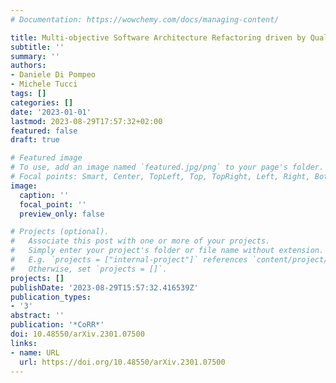 ```yaml
---
# Documentation: https://wowchemy.com/docs/managing-content/

title: Multi-objective Software Architecture Refactoring driven by Quality Attributes
subtitle: ''
summary: ''
authors:
- Daniele Di Pompeo
- Michele Tucci
tags: []
categories: []
date: '2023-01-01'
lastmod: 2023-08-29T17:57:32+02:00
featured: false
draft: true

# Featured image
# To use, add an image named `featured.jpg/png` to your page's folder.
# Focal points: Smart, Center, TopLeft, Top, TopRight, Left, Right, BottomLeft, Bottom, BottomRight.
image:
  caption: ''
  focal_point: ''
  preview_only: false

# Projects (optional).
#   Associate this post with one or more of your projects.
#   Simply enter your project's folder or file name without extension.
#   E.g. `projects = ["internal-project"]` references `content/project/deep-learning/index.md`.
#   Otherwise, set `projects = []`.
projects: []
publishDate: '2023-08-29T15:57:32.416539Z'
publication_types:
- '3'
abstract: ''
publication: '*CoRR*'
doi: 10.48550/arXiv.2301.07500
links:
- name: URL
  url: https://doi.org/10.48550/arXiv.2301.07500
---
```

